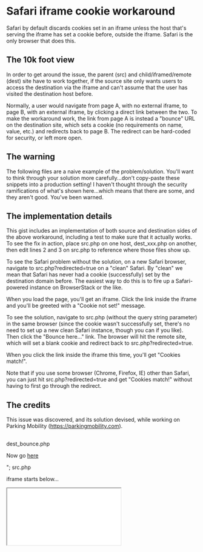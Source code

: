 Safari iframe cookie workaround
===============================

Safari by default discards cookies set in an iframe unless the host that's serving the iframe has set a cookie before, outside the iframe. Safari is the only browser that does this.

The 10k foot view
-----------------

In order to get around the issue, the parent (src) and child/iframed/remote (dest) site have to work together, if the source site only wants users to access the destination via the iframe and can't assume that the user has visited the destination host before.

Normally, a user would navigate from page A, with no external iframe, to page B, with an external iframe, by clicking a direct link between the two. To make the workaround work, the link from page A is instead a "bounce" URL on the destination site, which sets a cookie (no requirements on name, value, etc.) and redirects back to page B. The redirect can be hard-coded for security, or left more open.

The warning
-----------

The following files are a naive example of the problem/solution. You'll want to think through your solution more carefully...don't copy-paste these snippets into a production setting! I haven't thought through the security ramifications of what's shown here...which means that there are some, and they aren't good. You've been warned.

The implementation details
--------------------------

This gist includes an implementation of both source and destination sides of the above workaround, including a test to make sure that it actually works. To see the fix in action, place src.php on one host, dest_xxx.php on another, then edit lines 2 and 3 on src.php to reference where those files show up.

To see the Safari problem without the solution, on a new Safari browser, navigate to src.php?redirected=true on a "clean" Safari. By "clean" we mean that Safari has never had a cookie (successfully) set by the destination domain before. The easiest way to do this is to fire up a Safari-powered instance on BrowserStack or the like.

When you load the page, you'll get an iframe. Click the link inside the iframe and you'll be greeted with a "Cookie not set!" message.

To see the solution, navigate to src.php (without the query string parameter) in the same browser (since the cookie wasn't successfully set, there's no need to set up a new clean Safari instance, though you can if you like). Then click the "Bounce here..." link. The browser will hit the remote site, which will set a blank cookie and redirect back to src.php?redirected=true.

When you click the link inside the iframe this time, you'll get "Cookies match!".

Note that if you use some browser (Chrome, Firefox, IE) other than Safari, you can just hit src.php?redirected=true and get "Cookies match!" without having to first go through the redirect.

The credits
-----------

This issue was discovered, and its solution devised, while working on Parking Mobility (https://parkingmobility.com).

##
##


dest_bounce.php
<?php
header("Location: " . $_GET['redirect']);
setcookie("__trust");
dest_get.php
<?php
if (!isset($_COOKIE['testcookie']))
    echo "Cookie not set!";
else if ($_COOKIE['testcookie'] != $_GET['cookie'])
    echo "Cookies don't match: " . $_COOKIE['testcookie'] . ' != ' . $_GET['cookie'];
else
    echo "Cookies match!";
dest_set.php
<?php
$value = uniqid();
setcookie("testcookie", $value);
echo "<p>Now go <a href='dest_get.php?cookie=" . $value . "'>here</a></p>";
src.php
<?php
$internalPath = "http://local.test/path";
$externalPath = "http://remote.test/path";
?>

<html><head><title>Redirect Cookie Test</title></head>
<body>
    <?php if ($_GET['redirected']): ?>
        <p>iframe starts below...</p>
        <iframe src="<?= $externalPath ?>/dest_set.php"?>
    <?php else: ?>
        <a href="<?= $externalPath ?>/dest_bounce.php?redirect=<?= $internalPath ?>/src.php?redirected=true">Bounce here...</a>
    <?php endif; ?>
</body>
Load earlier comments...
@tgima1
tgima1 commented on Mar 16, 2020 • 
I used a popup to do the trick (by temporary passing the cookie as parameter to a third party API).
If you have full control on site B (code + DNS) I advice you to declare a subdomain in you site B which forward silently to your wished website/API (add a new AAAA entry with your service IP) :

       +------------------+                          +-----------------------+
       |                  |   XHR with credentials   |                       |
       |  www.siteB.com   --------------------------->  api-siteA.siteB.com  |
       |                  |                          |                       |
       +------------------+                          +-----------------------+
@russau
russau commented on Mar 30, 2020
It looks like all of these approaches have gone away with Safari 13.1 :(

https://community.shopify.com/c/Shopify-APIs-SDKs/Safari-13-1-and-embedded-apps/td-p/688416
https://webkit.org/blog/10218/full-third-party-cookie-blocking-and-more/

@mwleinad
mwleinad commented on Apr 7, 2020
Any idea if there's a workaround with safari 13.1?

@antstorm
antstorm commented on Apr 12, 2020
Looks like requesting storage access via their APIs is the way to do it — https://webkit.org/blog/10218/full-third-party-cookie-blocking-and-more/

@Arcolye
Arcolye commented on Apr 29, 2020 • 
What a fantastic time to put this extra hurdle on struggling and furloughed development teams. Thanks Apple, Safari, and specifically John Wilander!

With brick-and-mortar businesses struggling and software companies doing what they can to help out, NOW was the time to release this huge software-breaking change? Not 2022 like Chrome has roadmapped? Now? During the Covid recession? And with "Storage Access API" still in a poorly-documented and experimental phase? Now?

Badly done, Safari. Badly done indeed. Shame on you, John Wilander.

@asecondwill
asecondwill commented on May 1, 2020
The workarounds seem to work, but not in webkit view in eg facebook/twitter/instagram webviewer. And clues on what to do would be ace.

@stevenlawrance
stevenlawrance commented on May 4, 2020
From https://webkit.org/blog/10218/full-third-party-cookie-blocking-and-more/, it appears that a workaround that uses OAuth2 may exist, though it's not exactly clear how to invoke this (and using Secure+HttpOnly cookies isn't sufficient to make it work). I'll have to poke around the WebKit source code..

Option 1: OAuth 2.0 Authorization with which the authenticating domain (in your case, the third-party that expects cookies) forwards an authorization token to your website which you consume and use to establish a first-party login session with a server-set Secure and HttpOnly cookie.

@github-xuser
github-xuser commented on May 19, 2020
I have a workaround based on an interface to sagepay.
We tell sagepay where to return to after CC entry in an iframe, Once the user submits the CC form to sagepay, they redirect the iframe to us and we take over control of the iframe and close it.
Unless its the latest safari. Then the iframe redirect happens, but with no session cookie so our software has no continuity and terminates because it thinks the session has timedout. Not very good when someone is trying to buy something in your shop.
I already implemented a change so that the iframe was created with a page from our domain which then redirects to sagepay, so i know that safari has the correct session cookie in the iframe. This did actually fix quite a lot of the problems but not all.
My thought for fixing them all was that safari doesnt like sending the correct session cookie when sagepay redirects back to our domain, but i wonder what will happen if i make the redirect from sagepay simply do another redirect from us, to us.
It worked, on the second redirect from our domain to our domain the session cookie is correct.
That has to be a bug in safari.
So if i am dom1.com and sagepay is dom2.com the fix is:
Create an iframe with src = dom1.com/redirect1 this simply contains html or javascript to do the correct redirect to your dom2.com page.
Tell dom2.com to return to dom1.com/dummyredirect. dummyredirect copies all the querystring or post data and returns a page that redirects back to dom1.com/theproperreturnaddress.
Its passed all our tests so far.
I hope it helps someone else, I can't see safari getting fixed or even acknowledging the bug anytime soon.

@xabier98
xabier98 commented on May 20, 2020
Hi

Please ¿can you explain or write an small example with your solution?

Thank you

Best Regards

@engelmav
engelmav commented on May 26, 2020
What a fantastic time to put this extra hurdle on struggling and furloughed development teams. Thanks Apple, Safari, and specifically John Wilander!

With brick-and-mortar businesses struggling and software companies doing what they can to help out, NOW was the time to release this huge software-breaking change? Not 2022 like Chrome has roadmapped? Now? During the Covid recession? And with "Storage Access API" still in a poorly-documented and experimental phase? Now?

Badly done, Safari. Badly done indeed. Shame on you, John Wilander.

Fascinating. The economic impact of code changes... should be factored in with behemoth applications and firms like Safari/Apple.

@jhud
jhud commented on May 30, 2020 • 
Hi everyone, commiserations to those of you who also got blindsided by this during all the other Covid-19 IT dramas. Anyway, here is my quick fix for this.

Note that you cannot nest the document.hasStorageAccess, otherwise it misses the user interaction, so I don't bother checking - I run the code every time. I dropped this code inside my iframe. It needs to be triggered from an onClick, ie:

 <div onclick="safariFix();">If you have problems logging in on Safari, please click here.</div>
But instead I call this directly from my login form:

  <input type="submit" onclick="safariFix();" id="login_submit_button" value="{% trans 'Log in' %}" />
The first login fails because Safari pops up a non-blocking "do you want to allow..." popup, but it'll suffice until there's a fix that won't pollute the UI with some "click this if you are on Safari" button.

<script>
  // Safari now suddenly blocks iframe cookie access, so we need to call this during some user interaction
  function safariFix() {
    if (navigator.userAgent.search("Safari") >= 0 && navigator.userAgent.search("Chrome") < 0) {
      document.requestStorageAccess().then(() => {
          // Now we have first-party storage access!
          console.log("Got cookie access for Safari workaround");
          // Let's access some items from the first-party cookie jar
          document.cookie = "foo=bar";              // drop a test cookie
        },  () => { console.log('access denied') }).catch((error) => {
          // error obtaining storage access.
          console.log("Could not get access for Safari workaround: " + error);
        });
      }
  }
</script>
Apologies for the messiness - it's Saturday night and I just need to rush this out now so my customers can start making money again.

@mpirog-hw
mpirog-hw commented on Jun 5, 2020 • 
The economic impact of code changes... should be factored in with behemoth applications and firms like Safari/Apple.

Not just economic, but very real health impact. My company delivers healthcare related information to patients, including COVID-19 content. We act as a third party to health plans and it's an all too common practice for this industry to integrate within iframes.

As it stands, patients using Safari can't access our content due to this security change. Content like ours has been shown to improve health outcomes. If you use Safari you might suffer a worse outcome in the event of a health crisis.

looks like requesting storage access via their APIs is the way to do it

The storage access API in Safari will flat out reject requestStorageAccess() if the client hasn't visited the third-party in first-party context AND has interacted with the site — https://stackoverflow.com/questions/52173595/how-to-debug-safari-itp-2-0-requeststorageaccess-failure

Interestingly, Firefox's implementation doesn't appear to enforce this same requirement, only adding to the confusion.

The majority of our users don't know who we are and have never visited our domain directly. The Storage Access API is clearly designed to accommodate social media network workflows. The rest of us are getting steamrolled.

@lenusch
lenusch commented on Jul 5, 2020
Does it work now? Is there a functional workarround? I didn't get this to work until now :-(

@sarayaz
sarayaz commented on Jul 8, 2020
Does anybody have solution for this in safari 13+ ?

@joostfaassen
joostfaassen commented on Aug 18, 2020
None of these solutions worked for us. And the same issue started showing up in Google Chrome and other browsers (especially in incognito / private modes).

What we did is add an upstream location on the vhost of the site that embeds the other site. I.e. this adds https://mainsite/my-embedded-site/* that forwards requests to https://my-embedded-site/

This way both sites get served to the end user from the main domain (mainsite) making all cookies "first party" cookies.

This solves the problem for us on all combinations of platforms, browsers and incognito vs normal modes.

Additionally, make sure your "secure" and "samesite" cookie options are set correctly, and make sure the cookie names on the main + embedded sites differ (otherwise they keep thrashing eachother's sessions 😄 )

It does require that you control the embedding app's server, so this won't solve the situation for everybody.. but I hope it'll help some people in this thread!

@jhud
jhud commented on Aug 18, 2020
Note that Apple seems to keep closing off iFrame cookies with every Safari update and breaking my workarounds. I gave up and am moving to a JS library. It might be possible to pass cookies with postMessage, but in the end it'll be less screwing around to just do an API integration with the host sites.

@luxio
luxio commented on Aug 20, 2020
@joostfaassen Thank you for sharing your solution.

What we did is add an upstream location on the vhost of the site that embeds the other site. I.e. this adds https://mainsite/my-embedded-site/* that forwards requests to https://my-embedded-site/

Could you share your server configuration to create the upstream location?

@JamesMcMurrin
JamesMcMurrin commented on Aug 20, 2020
I tried a similar script to this, and IE 11 died just from having the document.requestStorageAccess in the script. Never mind that it'll never reach it (or that I put it in a try catch), it throws a syntax error just seeing it.

The first login fails because Safari pops up a non-blocking "do you want to allow..." popup, but it'll suffice until there's a fix that won't pollute the UI with some "click this if you are on Safari" button.
```
<script>
  // Safari now suddenly blocks iframe cookie access, so we need to call this during some user interaction
  function safariFix() {
    if (navigator.userAgent.search("Safari") >= 0 && navigator.userAgent.search("Chrome") < 0) {
      document.requestStorageAccess().then(() => {
          // Now we have first-party storage access!
          console.log("Got cookie access for Safari workaround");
          // Let's access some items from the first-party cookie jar
          document.cookie = "foo=bar";              // drop a test cookie
        },  () => { console.log('access denied') }).catch((error) => {
          // error obtaining storage access.
          console.log("Could not get access for Safari workaround: " + error);
        });
      }
  }
</script>
  ```
@benross
benross commented on Sep 9, 2020
Thanks for the many ideas in this thread!

Wanted to share we've been using a service to get around this issue and so far it has been working well for us: cloudcookie.io. We host content in 3rd party iframes and often don't have access to the parent (host) page. It's a commercial solution so might not be appropriate for all but pretty inexpensive (and has a free tier).

@lenusch
lenusch commented on Sep 10, 2020
Thanks for the many ideas in this thread!

Wanted to share we've been using a service to get around this issue and so far it has been working well for us: cloudcookie.io. We host content in 3rd party iframes and often don't have access to the parent (host) page. It's a commercial solution so might not be appropriate for all but pretty inexpensive (and has a free tier).

Hi, i double checked everything but we have a PHP App and need a Session Cookie and this Javascript "CloudCookie" will not be able to pass Session Cookie to PHP, or am i mistaken? My Mate told me this would be not fit my needs. :-S

@jhud
jhud commented on Sep 10, 2020 • 
I looked at some existing solutions, and big companies which rely on iframes appear to be passing the session tokens through PostMessage between the host page and the iframe.

But I am sick of doing these increasingly ugly hacks. IMO, iframes and 3rd party cookies are dead - Apple has just killed them a year or so earlier.

So I have converted my old iframe integrations to use my existing app REST API + JavaScript + local storage. My customers love this JS client-side integration compared to iframes, and it gives me a unified interface for my apps and web. It's a much more solid solution which will last for the ages.

I know you don't want to hear this if you are looking for a quick fix, but I suggest that you already start planning to ditch iframes + 3rd party cookies in the medium to long term.

@code2infiniteE
code2infiniteE commented on Sep 11, 2020
Thanks for the many ideas in this thread!
Wanted to share we've been using a service to get around this issue and so far it has been working well for us: cloudcookie.io. We host content in 3rd party iframes and often don't have access to the parent (host) page. It's a commercial solution so might not be appropriate for all but pretty inexpensive (and has a free tier).

Hi, i double checked everything but we have a PHP App and need a Session Cookie and this Javascript "CloudCookie" will not be able to pass Session Cookie to PHP, or am i mistaken? My Mate told me this would be not fit my needs. :-S

I also tried cloudcookie.io and have it working on a project. It's a front-end (javascript) cookie framework, so if you need the cookies on the server-side (eg PHP), you just need to add an ajax call or page redirect once you get the cookies from the front-end. (@lenusch)

@Benamin
Benamin commented on Sep 17, 2020 • 
this solution is works; https://github.com/vitr/safari-cookie-in-iframe/blob/master/index-fixed.html

@sparkdoo
sparkdoo commented on Oct 18, 2020
So I have converted my old iframe integrations to use my existing app REST API + JavaScript + local storage. My customers love this JS client-side integration compared to iframes, and it gives me a unified interface for my apps and web. It's a much more solid solution which will last for the ages.

@jhud how are you dealing with the security implications of providing a client side javascript approach vs iframe? We considered both options but found the risk of running our javascript next to potentially malicious javascript too much of a concern to proceed, but of course as you say the new concern is that our existing solution will be completely blocked in the not so distant future

@Tofandel
Tofandel commented on Aug 31, 2021
The joys of tech giants imposing their wishes to everybody because they are trying to block third party tracking, except third party tracking can find tons of workaround other than cookies usually, but for authenticating a user in a secure way you need cookies, so effectively they screw you, force you to use a thousand times less secure approach for the sake of user privacy and don't give you an alternative

Iframes are not just used for third party tracking and sadly they don't understand that.

@jhud
jhud commented on Aug 31, 2021
So I have converted my old iframe integrations to use my existing app REST API + JavaScript + local storage. My customers love this JS client-side integration compared to iframes, and it gives me a unified interface for my apps and web. It's a much more solid solution which will last for the ages.

@jhud how are you dealing with the security implications of providing a client side javascript approach vs iframe? We considered both options but found the risk of running our javascript next to potentially malicious javascript too much of a concern to proceed, but of course as you say the new concern is that our existing solution will be completely blocked in the not so distant future

I trust all the host websites. I would love to have better integration to avoid CSRF/XSS attacks, but it is sufficient for my customers' purposes, and it is the situation the tech vendors have left us in.

The approach is basically to write a Single Page Application. After having done React and Vue.js development since making this decision, it has just cemented my opinion that client-side JS is the way to go for anything other than a basic CRUD website.

@gbenchanoch
gbenchanoch commented on Sep 10, 2021
Thanks for the many ideas in this thread!

Wanted to share we've been using a service to get around this issue and so far it has been working well for us: cloudcookie.io. We host content in 3rd party iframes and often don't have access to the parent (host) page. It's a commercial solution so might not be appropriate for all but pretty inexpensive (and has a free tier).

Are you still using CloudCookie? Has the solution been stable for you across all browsers, as well as mobile? I am having stability issues loading a specific 3rd party provider via iframe, particularly on Safari.

@pini85
pini85 commented on Oct 14, 2021 • 
Thanks for the many ideas in this thread!

Wanted to share we've been using a service to get around this issue and so far it has been working well for us: cloudcookie.io. We host content in 3rd party iframes and often don't have access to the parent (host) page. It's a commercial solution so might not be appropriate for all but pretty inexpensive (and has a free tier).

I would also be interested to know if this is still valid

@code2infiniteE
code2infiniteE commented on Oct 15, 2021
@pini85 && @gbenchanoch yes cloudcookie.io has been working for us so far! :)

